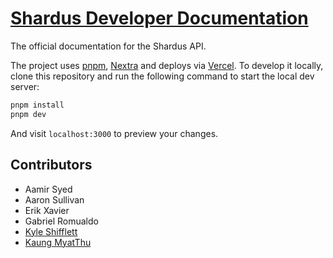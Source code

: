 # [Shardus Developer Documentation](https://shardus.com)

The official documentation for the Shardus API.

The project uses [pnpm](https://pnpm.io), [Nextra](https://nextra.vercel.app) and deploys via [Vercel](https://vercel.com). To develop it locally, clone this repository and run the following command to start the local dev server:

```bash
pnpm install
pnpm dev
```

And visit `localhost:3000` to preview your changes.

## Contributors

- Aamir Syed
- Aaron Sullivan
- Erik Xavier
- Gabriel Romualdo
- [Kyle Shifflett](https://github.com/theDigg)
- [Kaung MyatThu](https://github.com/kgmyatthu)